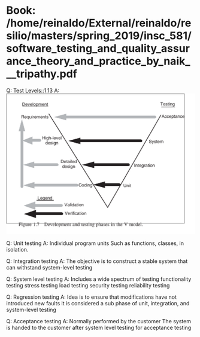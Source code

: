 # Book: /home/reinaldo/External/reinaldo/resilio/masters/spring_2019/insc_581/software_testing_and_quality_assurance_theory_and_practice_by_naik___tripathy.pdf

Q: Test Levels::1.13
A: <img src="test_levels.png">

Q: Unit testing
A: Individual program units
Such as functions, classes, in isolation.

Q: Integration testing
A: The objective is to construct a stable system that can withstand system-level testing

Q: System level testing
A: Includes a wide spectrum of testing
functionality testing
stress testing
load testing
security testing
reliability testing

Q: Regression testing
A: Idea is to ensure that modifications have not introduced new faults
it is considered a sub phase of unit, integration, and system-level testing

Q: Acceptance testing
A: Normally performed by the customer
The system is handed to the customer after system level testing for acceptance testing
